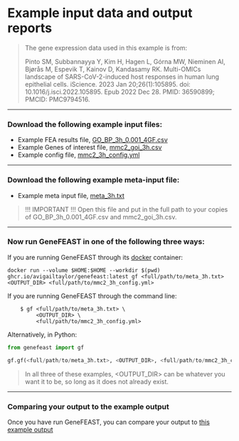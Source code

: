 # Example input data and output reports

> The gene expression data used in this example is from: 
>
> Pinto SM, Subbannayya Y, Kim H, Hagen L, Górna MW, Nieminen AI, Bjørås M, Espevik T, Kainov D, Kandasamy RK. Multi-OMICs landscape of SARS-CoV-2-induced host responses in human lung epithelial cells. iScience. 2023 Jan 20;26(1):105895. doi: 10.1016/j.isci.2022.105895. Epub 2022 Dec 28. PMID: 36590899; PMCID: PMC9794516.

---
### Download the following example input files:

- Example FEA results file, [GO_BP_3h_0.001_4GF.csv](https://avigailtaylor.github.io/GeneFEAST/GO_BP_3h_0.001_4GF.csv)
- Example Genes of interest file, [mmc2_goi_3h.csv](https://avigailtaylor.github.io/GeneFEAST/mmc2_goi_3h.csv)
- Example config file, [mmc2_3h_config.yml](https://avigailtaylor.github.io/GeneFEAST/mmc2_3h_config.yml)

---
### Download the following example meta-input file:

- Example meta input file, [meta_3h.txt](https://avigailtaylor.github.io/GeneFEAST/meta_3h.txt)

> !!! IMPORTANT !!! Open this file and put in the full path to your copies of GO_BP_3h_0.001_4GF.csv and mmc2_goi_3h.csv.

---
### Now run GeneFEAST in one of the following three ways:

If you are running GeneFEAST through its [docker](https://docs.docker.com/get-docker/) container:
```
docker run --volume $HOME:$HOME --workdir $(pwd) ghcr.io/avigailtaylor/genefeast:latest gf <full/path/to/meta_3h.txt> <OUTPUT_DIR> <full/path/to/mmc2_3h_config.yml>
```

If you are running GeneFEAST through the command line:
```
    $ gf <full/path/to/meta_3h.txt> \
         <OUTPUT_DIR> \
         <full/path/to/mmc2_3h_config.yml>
```

Alternatively, in Python:

```python
from genefeast import gf

gf.gf(<full/path/to/meta_3h.txt>, <OUTPUT_DIR>, <full/path/to/mmc2_3h_config.yml>)
```
> In all three of these examples, <OUTPUT_DIR> can be whatever you want it to be, so long as it does not already exist.

---
### Comparing your output to the example output

Once you have run GeneFEAST, you can compare your output to [this example output](https://avigailtaylor.github.io/GeneFEAST/mmc2_3h_output.zip)
